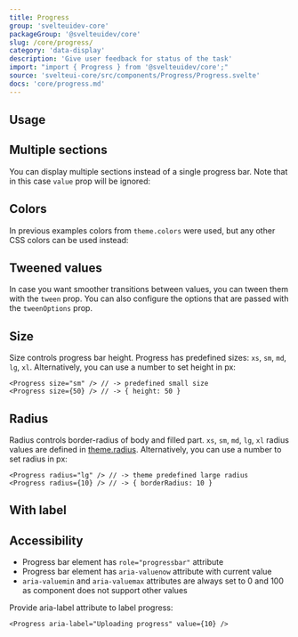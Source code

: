 ```yaml
---
title: Progress
group: 'svelteuidev-core'
packageGroup: '@svelteuidev/core'
slug: /core/progress/
category: 'data-display'
description: 'Give user feedback for status of the task'
import: "import { Progress } from '@svelteuidev/core';"
source: 'svelteui-core/src/components/Progress/Progress.svelte'
docs: 'core/progress.md'
---
```


<script>
	import { Demo, ProgressDemos } from '@svelteuidev/demos';
  	import { Heading } from 'components';
</script>

<Heading />

## Usage

<Demo demo={ProgressDemos.configurator} />

## Multiple sections

You can display multiple sections instead of a single progress bar.
Note that in this case `value` prop will be ignored:

<Demo demo={ProgressDemos.sections} />

## Colors

In previous examples colors from `theme.colors` were used, but any other CSS colors can be used instead:

<Demo demo={ProgressDemos.colors} />

## Tweened values

In case you want smoother transitions between values, you can tween them with the `tween` prop. You can also configure the options that are passed with the `tweenOptions` prop.

<Demo demo={ProgressDemos.tween} />

## Size

Size controls progress bar height. Progress has predefined sizes: `xs`, `sm`, `md`, `lg`, `xl`.
Alternatively, you can use a number to set height in px:

```tsx
<Progress size="sm" /> // -> predefined small size
<Progress size={50} /> // -> { height: 50 }
```

## Radius

Radius controls border-radius of body and filled part.
`xs`, `sm`, `md`, `lg`, `xl` radius values are defined in [theme.radius](/theming/extend-theme/#spacing-radius-and-shadows).
Alternatively, you can use a number to set radius in px:

```tsx
<Progress radius="lg" /> // -> theme predefined large radius
<Progress radius={10} /> // -> { borderRadius: 10 }
```

## With label

<Demo demo={ProgressDemos.label} />

## Accessibility

- Progress bar element has `role="progressbar"` attribute
- Progress bar element has `aria-valuenow` attribute with current value
- `aria-valuemin` and `aria-valuemax` attributes are always set to 0 and 100 as component does not support other values

Provide aria-label attribute to label progress:

```tsx
<Progress aria-label="Uploading progress" value={10} />
```
